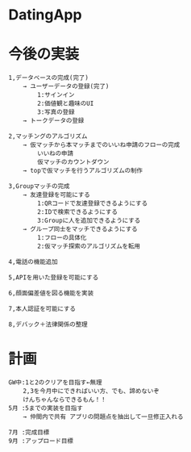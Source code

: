 # DatingApp

# 今後の実装
    1,データベースの完成(完了)
        → ユーザーデータの登録(完了)
            1:サインイン
            2:価値観と趣味のUI
            3:写真の登録
        → トークデータの登録

    2,マッチングのアルゴリズム
        → 仮マッチから本マッチまでのいいね申請のフローの完成
            いいねの申請
            仮マッチのカウントダウン
        → topで仮マッチを行うアルゴリズムの制作

    3,Groupマッチの完成
        → 友達登録を可能にする
            1:QRコードで友達登録できるようにする
            2:IDで検索できるようにする
            3:Groupに人を追加できるようにする
        → グループ同士をマッチできるようにする
            1:フローの具体化
            2:仮マッチ探索のアルゴリズムを転用

    4,電話の機能追加

    5,APIを用いた登録を可能にする

    6,顔面偏差値を図る機能を実装

    7,本人認証を可能にする

    8,デバック＋法律関係の整理

# 計画
    GW中:1と2のクリアを目指す←無理
        2,3を今月中にできればいい方、でも、諦めないぞ
        けんちゃんならできるもん！！
    5月 :5までの実装を目指す
        → 仲間内で共有 アプリの問題点を抽出して一旦修正入れる

    7月 :完成目標
    9月 :アップロード目標

